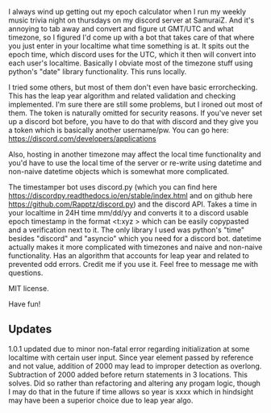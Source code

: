 I always wind up getting out my epoch calculator when I run my weekly music trivia night on thursdays on my discord server at SamuraiZ. And it's annoying to tab away and convert and figure ut GMT/UTC and what timezone, so I figured I'd come up with a bot that takes care of that where you just enter in your localtime what time something is at. It spits out the epoch time, which discord uses for the UTC, which it then will convert into each user's localtime. Basically I obviate most of the timezone stuff using python's "date" library functionality. This runs locally. 

I tried some others, but most of them don't even have basic errorchecking. This has the leap year algorithm and related validation and checking implemented. I'm sure there are still some problems, but I ironed out most of them. The token is naturally omitted for security reasons. If you've never set up a discord bot before, you have to do that with discord and they give you a token which is basically another username/pw. You can go here: https://discord.com/developers/applications

Also, hosting in another timezone may affect the local time functionality and you'd have to use the local time of the server or re-write using datetime and non-naive datetime objects which is somewhat more complicated.

The timestamper bot uses discord.py (which you can find here https://discordpy.readthedocs.io/en/stable/index.html and on github here https://github.com/Rapptz/discord.py) and the discord API. Takes a time in your localtime in 24H time mm/dd/yy and converts it to a discord usable epoch timestamp in the format <t:xyz > which can be easily copypasted and a verification next to it. The only library I used was python's "time" besides "discord" and "asyncio" which you need for a discord bot. datetime actually makes it more complicated with timezones and naive and non-naive functionality. Has an algorithm that accounts for leap year and related to prevented odd errors. Credit me if you use it. Feel free to message me with questions. 

MIT license.

Have fun!

Updates
----
1.0.1 updated due to minor non-fatal error regarding initialization at some localtime with certain user input. Since year element passed by reference and not value, addition of 2000 may lead to improper detection as overlong. Subtraction of 2000 added before return statements in 3 locations. This solves. Did so rather than refactoring and altering any progam logic, though I may do that in the future if time allows so year is xxxx which in hindsight may have been a superior choice due to leap year algo.


